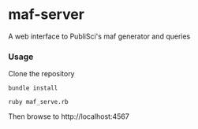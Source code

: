 maf-server
==========

A web interface to PubliSci's maf generator and queries

### Usage

Clone the repository

```
bundle install

ruby maf_serve.rb
```

Then browse to http://localhost:4567
